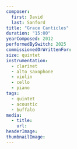 ```yaml
---
composer:
  first: David
  last: Sanford
title: "Grace Canticles"
duration: "15:00"
yearComposed: 2012
performedBySwitch: 2025
commissionedOrWrittenFor:
size: quintet
instrumentation:
  - clarinet
  - alto saxophone
  - violin
  - cello
  - piano
tags:
  - quintet
  - acoustic
  - buffalo
media:
  - title:
    url:
headerImage: 
thumbnailImage: 
---
```

